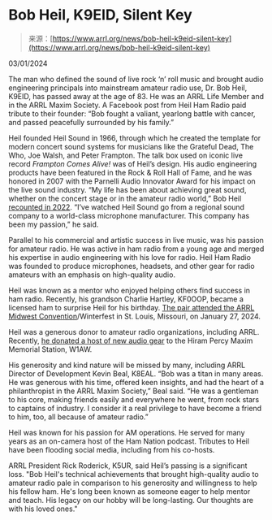 <!--yml
category: 未分类
date: 2024-05-27 14:31:38
-->

# Bob Heil, K9EID, Silent Key

> 来源：[https://www.arrl.org/news/bob-heil-k9eid-silent-key](https://www.arrl.org/news/bob-heil-k9eid-silent-key)

03/01/2024

The man who defined the sound of live rock ‘n’ roll music and brought audio engineering principals into mainstream amateur radio use, Dr. Bob Heil, K9EID, has passed away at the age of 83\. He was an ARRL Life Member and in the ARRL Maxim Society. A Facebook post from Heil Ham Radio paid tribute to their founder: “Bob fought a valiant, yearlong battle with cancer, and passed peacefully surrounded by his family.”

Heil founded Heil Sound in 1966, through which he created the template for modern concert sound systems for musicians like the Grateful Dead, The Who, Joe Walsh, and Peter Frampton. The talk box used on iconic live record *Frampton Comes Alive!* was of Heil’s design. His audio engineering products have been featured in the Rock & Roll Hall of Fame, and he was honored in 2007 with the Parnelli Audio Innovator Award for his impact on the live sound industry. “My life has been about achieving great sound, whether on the concert stage or in the amateur radio world,” Bob Heil [recounted in 2022](https://www.arrl.org/news/heil-sound-changes-hands). “I’ve watched Heil Sound go from a regional sound company to a world-class microphone manufacturer. This company has been my passion,” he said.

Parallel to his commercial and artistic success in live music, was his passion for amateur radio. He was active in ham radio from a young age and merged his expertise in audio engineering with his love for radio. Heil Ham Radio was founded to produce microphones, headsets, and other gear for radio amateurs with an emphasis on high-quality audio.

Heil was known as a mentor who enjoyed helping others find success in ham radio. Recently, his grandson Charlie Hartley, KF0OOP, became a licensed ham to surprise Heil for his birthday. [The pair attended the ARRL Midwest Convention](http://www.arrl.org/arrlletter?issue=2024-02-01#toc02)/Winterfest in St. Louis, Missouri, on January 27, 2024.

Heil was a generous donor to amateur radio organizations, including ARRL. Recently, [he donated a host of new audio gear](https://www.arrl.org/news/heil-ham-radio-donates-equipment-to-w1aw) to the Hiram Percy Maxim Memorial Station, W1AW.

His generosity and kind nature will be missed by many, including ARRL Director of Development Kevin Beal, K8EAL. “Bob was a titan in many areas. He was generous with his time, offered keen insights, and had the heart of a philanthropist in the ARRL Maxim Society,” Beal said. “He was a gentleman to his core, making friends easily and everywhere he went, from rock stars to captains of industry. I consider it a real privilege to have become a friend to him, too, all because of amateur radio.”

Heil was known for his passion for AM operations. He served for many years as an on-camera host of the Ham Nation podcast. Tributes to Heil have been flooding social media, including from his co-hosts.

ARRL President Rick Roderick, K5UR, said Heil’s passing is a significant loss. "Bob Heil's technical achievements that brought high-quality audio to amateur radio pale in comparison to his generosity and willingness to help his fellow ham. He's long been known as someone eager to help mentor and teach. His legacy on our hobby will be long-lasting. Our thoughts are with his loved ones."